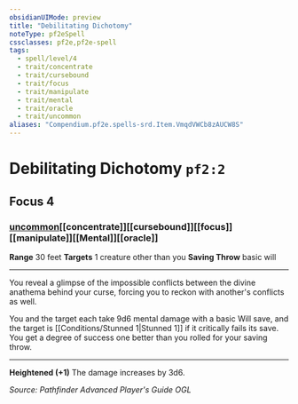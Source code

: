 ```yaml
---
obsidianUIMode: preview
title: "Debilitating Dichotomy"
noteType: pf2eSpell
cssclasses: pf2e,pf2e-spell
tags:
  - spell/level/4
  - trait/concentrate
  - trait/cursebound
  - trait/focus
  - trait/manipulate
  - trait/mental
  - trait/oracle
  - trait/uncommon
aliases: "Compendium.pf2e.spells-srd.Item.VmqdVWCb8zAUCW8S" 
---
```

# Debilitating Dichotomy  `pf2:2`  
## Focus 4
### [uncommon](uncommon "Uncommon Rarity Trait")[[concentrate]][[cursebound]][[focus]][[manipulate]][[Mental]][[oracle]]

**Range** 30 feet
**Targets** 1 creature other than you
**Saving Throw** basic will
* * * 
You reveal a glimpse of the impossible conflicts between the divine anathema behind your curse, forcing you to reckon with another's conflicts as well.

You and the target each take 9d6 mental damage with a basic Will save, and the target is [[Conditions/Stunned 1|Stunned 1]] if it critically fails its save. You get a degree of success one better than you rolled for your saving throw.

* * *

**Heightened (+1)** The damage increases by 3d6.

*Source: Pathfinder Advanced Player's Guide*
*OGL*